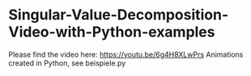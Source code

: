 # Singular-Value-Decomposition-Video-with-Python-examples
Please find the video here: https://youtu.be/6g4H8XLwPrs
Animations created in Python, see beispiele.py
